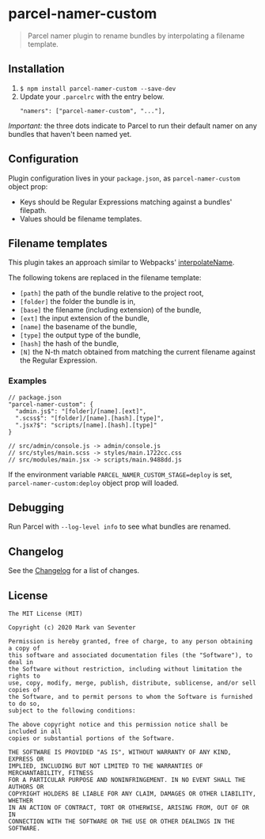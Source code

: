 # parcel-namer-custom
> Parcel namer plugin to rename bundles by interpolating a filename template.

## Installation
1. `$ npm install parcel-namer-custom --save-dev`
2. Update your `.parcelrc` with the entry below.
   ```
   "namers": ["parcel-namer-custom", "..."],
   ```

*Important:* the three dots indicate to Parcel to run their default namer on any bundles that haven't been named yet.

## Configuration
Plugin configuration lives in your `package.json`, as `parcel-namer-custom` object prop:
- Keys should be Regular Expressions matching against a bundles' filepath.
- Values should be filename templates.

## Filename templates
This plugin takes an approach similar to Webpacks' [interpolateName](https://github.com/webpack/loader-utils#interpolatename).

The following tokens are replaced in the filename template:
- `[path]` the path of the bundle relative to the project root,
- `[folder]` the folder the bundle is in,
- `[base]` the filename (including extension) of the bundle,
- `[ext]` the input extension of the bundle,
- `[name]` the basename of the bundle,
- `[type]` the output type of the bundle,
- `[hash]` the hash of the bundle,
- `[N]` the N-th match obtained from matching the current filename against the Regular Expression.

### Examples
```
// package.json
"parcel-namer-custom": {
  "admin.js$": "[folder]/[name].[ext]",
  ".scss$": "[folder]/[name].[hash].[type]",
  ".jsx?$": "scripts/[name].[hash].[type]"
}

// src/admin/console.js -> admin/console.js
// src/styles/main.scss -> styles/main.1722cc.css
// src/modules/main.jsx -> scripts/main.9488dd.js
```

If the environment variable `PARCEL_NAMER_CUSTOM_STAGE=deploy` is set, `parcel-namer-custom:deploy` object prop will loaded.

## Debugging
Run Parcel with `--log-level info` to see what bundles are renamed.

## Changelog
See the [Changelog](./CHANGELOG.md) for a list of changes.

## License
    The MIT License (MIT)

    Copyright (c) 2020 Mark van Seventer

    Permission is hereby granted, free of charge, to any person obtaining a copy of
    this software and associated documentation files (the "Software"), to deal in
    the Software without restriction, including without limitation the rights to
    use, copy, modify, merge, publish, distribute, sublicense, and/or sell copies of
    the Software, and to permit persons to whom the Software is furnished to do so,
    subject to the following conditions:

    The above copyright notice and this permission notice shall be included in all
    copies or substantial portions of the Software.

    THE SOFTWARE IS PROVIDED "AS IS", WITHOUT WARRANTY OF ANY KIND, EXPRESS OR
    IMPLIED, INCLUDING BUT NOT LIMITED TO THE WARRANTIES OF MERCHANTABILITY, FITNESS
    FOR A PARTICULAR PURPOSE AND NONINFRINGEMENT. IN NO EVENT SHALL THE AUTHORS OR
    COPYRIGHT HOLDERS BE LIABLE FOR ANY CLAIM, DAMAGES OR OTHER LIABILITY, WHETHER
    IN AN ACTION OF CONTRACT, TORT OR OTHERWISE, ARISING FROM, OUT OF OR IN
    CONNECTION WITH THE SOFTWARE OR THE USE OR OTHER DEALINGS IN THE SOFTWARE.
